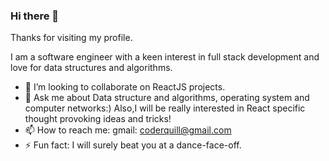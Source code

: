 ### Hi there 👋

Thanks for visiting my profile.

I am a software engineer with a keen interest in full stack development and love for data structures and algorithms.
- 👯 I’m looking to collaborate on ReactJS projects.
- 💬 Ask me about Data structure and algorithms, operating system and computer networks:) Also,I will be really interested in React specific thought provoking ideas and tricks!
- 📫 How to reach me: gmail: coderquill@gmail.com
- ⚡ Fun fact: I will surely beat you at a dance-face-off.             


<!--
**coderquill/coderquill** is a ✨ _special_ ✨ repository because its `README.md` (this file) appears on your GitHub profile.

Here are some ideas to get you started:

- 
- 🌱 I’m currently learning ...

- 🤔 I’m looking for help with ...
- 💬 Ask me about ...
- 📫 How to reach me: ...
- 😄 Pronouns: ...
- ⚡ Fun fact: ...
-->

